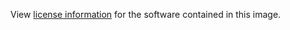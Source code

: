 View [license information](https://github.com/emqx/nanomq/blob/master/LICENSE.txt) for the software contained in this image.
